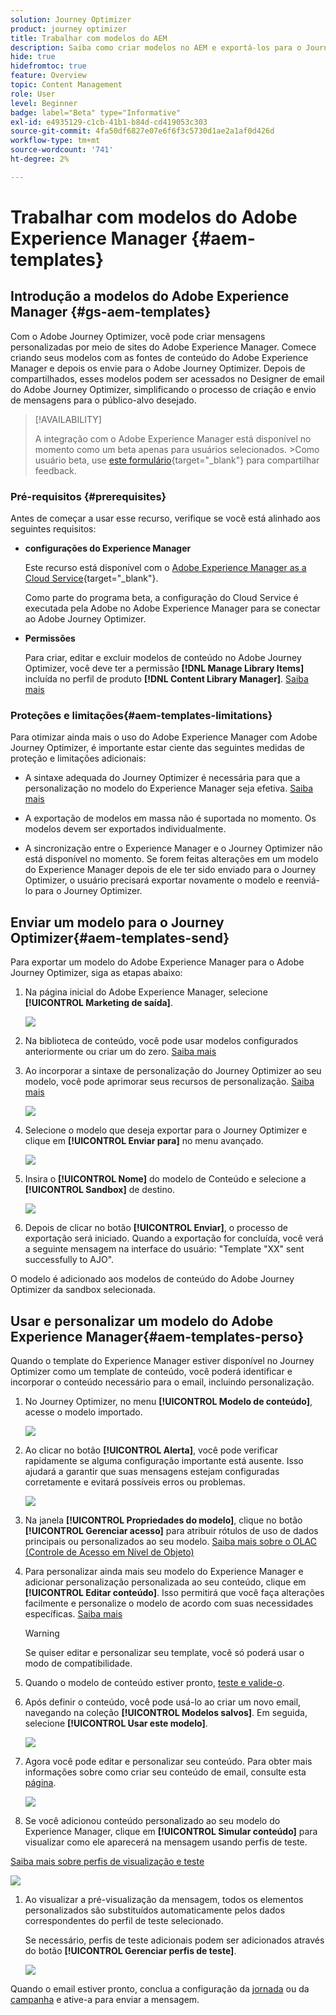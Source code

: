 ```yaml
---
solution: Journey Optimizer
product: journey optimizer
title: Trabalhar com modelos do AEM
description: Saiba como criar modelos no AEM e exportá-los para o Journey Optimizer
hide: true
hidefromtoc: true
feature: Overview
topic: Content Management
role: User
level: Beginner
badge: label="Beta" type="Informative"
exl-id: e4935129-c1cb-41b1-b84d-cd419053c303
source-git-commit: 4fa50df6827e07e6f6f3c5730d1ae2a1af0d426d
workflow-type: tm+mt
source-wordcount: '741'
ht-degree: 2%

---
```


# Trabalhar com modelos do Adobe Experience Manager {#aem-templates}

## Introdução a modelos do Adobe Experience Manager {#gs-aem-templates}

Com o Adobe Journey Optimizer, você pode criar mensagens personalizadas por meio de sites do Adobe Experience Manager. Comece criando seus modelos com as fontes de conteúdo do Adobe Experience Manager e depois os envie para o Adobe Journey Optimizer. Depois de compartilhados, esses modelos podem ser acessados no Designer de email do Adobe Journey Optimizer, simplificando o processo de criação e envio de mensagens para o público-alvo desejado.

>[!AVAILABILITY]
>
>A integração com o Adobe Experience Manager está disponível no momento como um beta apenas para usuários selecionados.
>&#x200B;>Como usuário beta, use [este formulário](https://forms.office.com/pages/responsepage.aspx?id=Wht7-jR7h0OUrtLBeN7O4Wf0cbVTQ3tCpW_unE-w8-JUN1FaNlAzNkhPSUdaSkJXVFRCNTRJNVRFSy4u){target="_blank"} para compartilhar feedback.


### Pré-requisitos {#prerequisites}

Antes de começar a usar esse recurso, verifique se você está alinhado aos seguintes requisitos:

* **configurações do Experience Manager**

  Este recurso está disponível com o [Adobe Experience Manager as a Cloud Service](https://experienceleague.adobe.com/docs/experience-manager-cloud-service/content/overview/introduction.html?lang=pt-BR){target="_blank"}.

  Como parte do programa beta, a configuração do Cloud Service é executada pela Adobe no Adobe Experience Manager para se conectar ao Adobe Journey Optimizer.

* **Permissões**

  Para criar, editar e excluir modelos de conteúdo no Adobe Journey Optimizer, você deve ter a permissão **[!DNL Manage Library Items]** incluída no perfil de produto **[!DNL Content Library Manager]**. [Saiba mais](../administration/ootb-product-profiles.md#content-library-manager)

### Proteções e limitações{#aem-templates-limitations}

Para otimizar ainda mais o uso do Adobe Experience Manager com Adobe Journey Optimizer, é importante estar ciente das seguintes medidas de proteção e limitações adicionais:

* A sintaxe adequada do Journey Optimizer é necessária para que a personalização no modelo do Experience Manager seja efetiva. [Saiba mais](../personalization/personalization-syntax.md)

* A exportação de modelos em massa não é suportada no momento. Os modelos devem ser exportados individualmente.

* A sincronização entre o Experience Manager e o Journey Optimizer não está disponível no momento. Se forem feitas alterações em um modelo do Experience Manager depois de ele ter sido enviado para o Journey Optimizer, o usuário precisará exportar novamente o modelo e reenviá-lo para o Journey Optimizer.

## Enviar um modelo para o Journey Optimizer{#aem-templates-send}

Para exportar um modelo do Adobe Experience Manager para o Adobe Journey Optimizer, siga as etapas abaixo:

1. Na página inicial do Adobe Experience Manager, selecione **[!UICONTROL Marketing de saída]**.

   ![](assets/aem-outbound-menu.png)

1. Na biblioteca de conteúdo, você pode usar modelos configurados anteriormente ou criar um do zero. [Saiba mais](https://experienceleague.adobe.com/docs/experience-manager-65/authoring/authoring/managing-pages.html?lang=pt-BR#creating-a-new-page)

1. Ao incorporar a sintaxe de personalização do Journey Optimizer ao seu modelo, você pode aprimorar seus recursos de personalização. [Saiba mais](../personalization/personalization-syntax.md)

   ![](assets/aem_ajo_4.png)

1. Selecione o modelo que deseja exportar para o Journey Optimizer e clique em **[!UICONTROL Enviar para]** no menu avançado.

   ![](assets/aem-advanced-menu.png)

1. Insira o **[!UICONTROL Nome]** do modelo de Conteúdo e selecione a **[!UICONTROL Sandbox]** de destino.

   ![](assets/aem-send-template-settings.png)

1. Depois de clicar no botão **[!UICONTROL Enviar]**, o processo de exportação será iniciado. Quando a exportação for concluída, você verá a seguinte mensagem na interface do usuário: &quot;Template &quot;XX&quot; sent successfully to AJO&quot;.

O modelo é adicionado aos modelos de conteúdo do Adobe Journey Optimizer da sandbox selecionada.

## Usar e personalizar um modelo do Adobe Experience Manager{#aem-templates-perso}

Quando o template do Experience Manager estiver disponível no Journey Optimizer como um template de conteúdo, você poderá identificar e incorporar o conteúdo necessário para o email, incluindo personalização.

1. No Journey Optimizer, no menu **[!UICONTROL Modelo de conteúdo]**, acesse o modelo importado.

   ![](assets/aem_ajo_1.png)

1. Ao clicar no botão **[!UICONTROL Alerta]**, você pode verificar rapidamente se alguma configuração importante está ausente. Isso ajudará a garantir que suas mensagens estejam configuradas corretamente e evitará possíveis erros ou problemas.

   ![](assets/aem_ajo_2.png)

1. Na janela **[!UICONTROL Propriedades do modelo]**, clique no botão **[!UICONTROL Gerenciar acesso]** para atribuir rótulos de uso de dados principais ou personalizados ao seu modelo. [Saiba mais sobre o OLAC (Controle de Acesso em Nível de Objeto)](../administration/object-based-access.md)

1. Para personalizar ainda mais seu modelo do Experience Manager e adicionar personalização personalizada ao seu conteúdo, clique em **[!UICONTROL Editar conteúdo]**. Isso permitirá que você faça alterações facilmente e personalize o modelo de acordo com suas necessidades específicas. [Saiba mais](../email/get-started-email-design.md)

   >[!WARNING]
   >
   > Se quiser editar e personalizar seu template, você só poderá usar o modo de compatibilidade.

1. Quando o modelo de conteúdo estiver pronto, [teste e valide-o](../content-management/content-templates.md#test-template).

1. Após definir o conteúdo, você pode usá-lo ao criar um novo email, navegando na coleção **[!UICONTROL Modelos salvos]**. Em seguida, selecione **[!UICONTROL Usar este modelo]**.

   ![](assets/aem_ajo_3.png)

1. Agora você pode editar e personalizar seu conteúdo. Para obter mais informações sobre como criar seu conteúdo de email, consulte esta [página](../email/content-from-scratch.md).

   ![](assets/aem_ajo_5.png)

1. Se você adicionou conteúdo personalizado ao seu modelo do Experience Manager, clique em **[!UICONTROL Simular conteúdo]** para visualizar como ele aparecerá na mensagem usando perfis de teste.

[Saiba mais sobre perfis de visualização e teste](../content-management/preview-test.md)

   ![](assets/aem_ajo_6.png)

1. Ao visualizar a pré-visualização da mensagem, todos os elementos personalizados são substituídos automaticamente pelos dados correspondentes do perfil de teste selecionado.

   Se necessário, perfis de teste adicionais podem ser adicionados através do botão **[!UICONTROL Gerenciar perfis de teste]**.

   ![](assets/aem_ajo_7.png)

Quando o email estiver pronto, conclua a configuração da [jornada](../building-journeys/journey-gs.md) ou da [campanha](../campaigns/create-campaign.md) e ative-a para enviar a mensagem.
